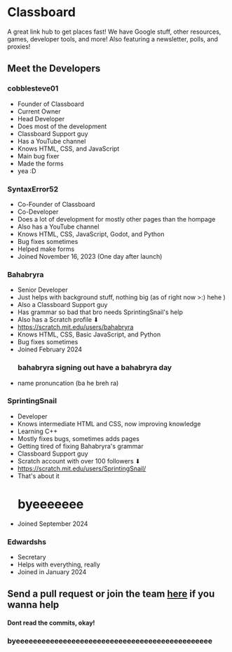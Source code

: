 # Classboard
A great link hub to get places fast! We have Google stuff, other resources, games, developer tools, and more! Also featuring a newsletter, polls, and proxies!

## Meet the Developers

### cobblesteve01
- Founder of Classboard
- Current Owner
- Head Developer
- Does most of the development
- Classboard Support guy
- Has a YouTube channel
- Knows HTML, CSS, and JavaScript
- Main bug fixer
- Made the forms
- yea :D

### SyntaxError52
- Co-Founder of Classboard
- Co-Developer
- Does a lot of development for mostly other pages than the hompage
- Also has a YouTube channel
- Knows HTML, CSS, JavaScript, Godot, and Python
- Bug fixes sometimes
- Helped make forms
- Joined November 16, 2023 (One day after launch)

### Bahabryra
- Senior Developer
- Just helps with background stuff, nothing big (as of right now >:) hehe ) 
- Also a Classboard Support guy
- Has grammar so bad that bro needs SprintingSnail's help
- Also has a Scratch profile ⬇ 
- https://scratch.mit.edu/users/bahabryra
- Knows HTML, CSS, Basic JavaScript, and Python
- Bug fixes sometimes
- Joined February 2024
  ### bahabryra signing out have a bahabryra day
- name pronuncation (ba he breh ra)

### SprintingSnail
- Developer
- Knows intermediate HTML and CSS, now improving knowledge
- Learning C++
- Mostly fixes bugs, sometimes adds pages
- Getting tired of fixing Bahabryra's grammar
- Classboard Support guy
- Scratch account with over 100 followers ⬇ 
- https://scratch.mit.edu/users/SprintingSnail/
- That's about it
  # byeeeeeee
- Joined September 2024

### Edwardshs
- Secretary
- Helps with everything, really
- Joined in January 2024


## Send a pull request or join the team [here](https://docs.google.com/forms/d/e/1FAIpQLSd5DOQOenGS5Z1AhjtbocqTurH0XRIVe6oNo8_u9IRyKah8zQ/viewform) if you wanna help
#### Dont read the commits, okay!
### byeeeeeeeeeeeeeeeeeeeeeeeeeeeeeeeeeeeeeeeeeeeeee

